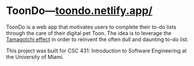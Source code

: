 # ToonDo—[toondo.netlify.app/](toondo.netlify.app/)
ToonDo is a web app that motivates users to complete their to-do lists through the care of their digital pet Toon. The idea is to leverage the [Tamagotchi effect](https://en.wikipedia.org/wiki/Tamagotchi_effect) in order to reinvent the often dull and daunting to-do list.

This project was built for CSC 431: Introduction to Software Engineering at the University of Miami.
